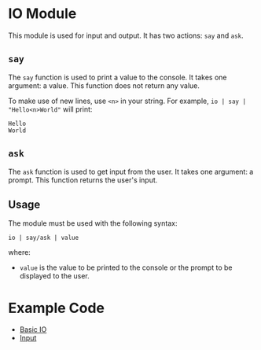 # IO Module

This module is used for input and output. It has two actions: `say` and `ask`.

## `say`

The `say` function is used to print a value to the console. It takes one argument: a value. This function does not return any value.

To make use of new lines, use `<n>` in your string. For example, `io | say | "Hello<n>World"` will print:

```
Hello
World
```

## `ask`

The `ask` function is used to get input from the user. It takes one argument: a prompt. This function returns the user's input.

## Usage

The module must be used with the following syntax:

```grap
io | say/ask | value
```

where:
- `value` is the value to be printed to the console or the prompt to be displayed to the user.

# Example Code
+ [Basic IO](../demos/helloworld.grap)
+ [Input](../demos/input.grap)